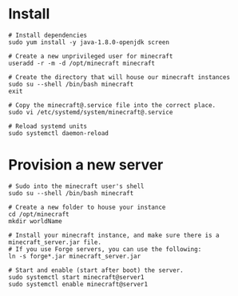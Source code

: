 # Install

    # Install dependencies
    sudo yum install -y java-1.8.0-openjdk screen
    
    # Create a new unprivileged user for minecraft
    useradd -r -m -d /opt/minecraft minecraft
    
    # Create the directory that will house our minecraft instances
    sudo su --shell /bin/bash minecraft
    exit
    
    # Copy the minecraft@.service file into the correct place.
    sudo vi /etc/systemd/system/minecraft@.service
    
    # Reload systemd units
    sudo systemctl daemon-reload

# Provision a new server

    # Sudo into the minecraft user's shell
    sudo su --shell /bin/bash minecraft
    
    # Create a new folder to house your instance
    cd /opt/minecraft
    mkdir worldName
    
    # Install your minecraft instance, and make sure there is a minecraft_server.jar file.
    # If you use Forge servers, you can use the following:
    ln -s forge*.jar minecraft_server.jar
    
    # Start and enable (start after boot) the server.
    sudo systemctl start minecraft@server1
    sudo systemctl enable minecraft@server1
